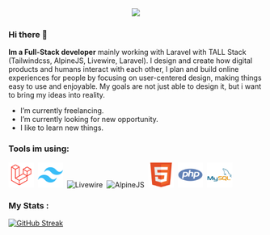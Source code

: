 <div id="header" align="center">
  <img src="https://media4.giphy.com/media/3kPDmoWdBpQPNhCnUG/giphy.gif?cid=ecf05e479haun7gse1er9z82q8rbwl7wxcknujgmomr1klf5&rid=giphy.gif&ct=s" width="200"/>
</div>


### Hi there 👋


**Im a Full-Stack developer** mainly working with Laravel with TALL Stack (Tailwindcss, AlpineJS, Livewire, Laravel).
I design and create how digital products and humans interact with each other, I plan and build online experiences for people by focusing on user-centered design, making things easy to use and enjoyable. My goals are not just able to design it, but i want to bring my ideas into reality.

- I’m currently freelancing.
- I’m currently looking for new opportunity.
- I like to learn new things.

### Tools im using:
<div>
  <img src="https://raw.githubusercontent.com/github/explore/56a826d05cf762b2b50ecbe7d492a839b04f3fbf/topics/laravel/laravel.png" title="Laravel" alt="Laravel" width="50" height="50"/>&nbsp;
  <img src="https://github.com/devicons/devicon/blob/master/icons/tailwindcss/tailwindcss-plain.svg" title="Tailwindcss" alt="Tailwindcss" width="50" height="50"/>&nbsp;
    <img src="https://forum.laravel-livewire.com/uploads/default/original/1X/9f541726632efa6a30e52c0891e1d3f8b90414a2.svg" title="Livewire" alt="Livewire" width="100" height="50"/>&nbsp;
<img src="https://alpinejs.dev/alpine_long.svg" title="AlpineJS" alt="AlpineJS" width="50" height="50"/>&nbsp; 
<img src="https://github.com/devicons/devicon/blob/master/icons/html5/html5-original.svg" title="HTML5" alt="HTML5" width="50" height="50"/>&nbsp;
<img src="https://github.com/devicons/devicon/blob/master/icons/php/php-plain.svg" title="PHP" alt="PHP" width="50" height="50"/>&nbsp;
<img src="https://github.com/devicons/devicon/blob/master/icons/mysql/mysql-original-wordmark.svg" title="MYSQL" alt="MYSQL" width="50" height="50"/>&nbsp;
</div>

### My Stats :
[![GitHub Streak](https://streak-stats.demolab.com/?user=alexanderivn&theme=dark)]([https://git.io/streak-stats](https://github.com/alexanderivn))



